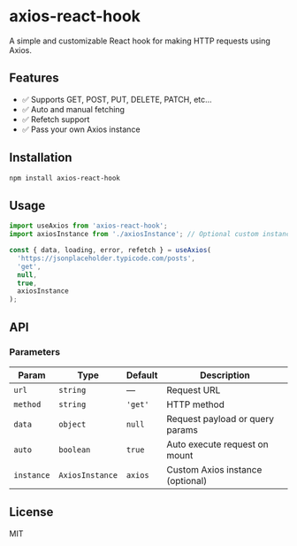 # axios-react-hook

A simple and customizable React hook for making HTTP requests using Axios.

## Features

- ✅ Supports GET, POST, PUT, DELETE, PATCH, etc...
- ✅ Auto and manual fetching
- ✅ Refetch support
- ✅ Pass your own Axios instance

## Installation

```bash
npm install axios-react-hook
```

## Usage

```js
import useAxios from 'axios-react-hook';
import axiosInstance from './axiosInstance'; // Optional custom instance

const { data, loading, error, refetch } = useAxios(
  'https://jsonplaceholder.typicode.com/posts',
  'get',
  null,
  true,
  axiosInstance
);
```

## API

### Parameters

| Param         | Type     | Default | Description                            |
|---------------|----------|---------|----------------------------------------|
| `url`         | `string` | —       | Request URL                            |
| `method`      | `string` | `'get'` | HTTP method                            |
| `data`        | `object` | `null`  | Request payload or query params        |
| `auto`        | `boolean`| `true`  | Auto execute request on mount          |
| `instance`    | `AxiosInstance` | `axios` | Custom Axios instance (optional) |

## License

MIT

